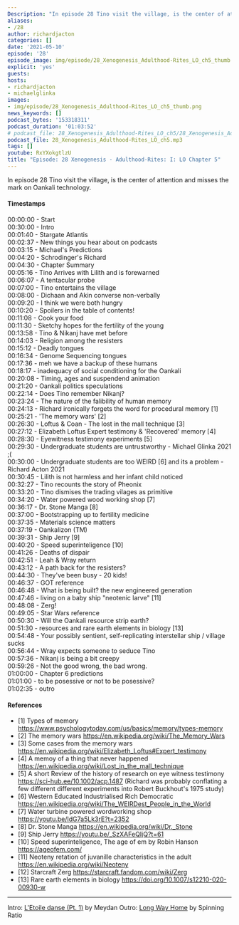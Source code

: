 ```yaml
---
Description: "In episode 28 Tino visit the village, is the center of attention and misses the mark on Oankali technology."
aliases:
- /28
author: richardjacton
categories: []
date: '2021-05-10'
episode: '28'
episode_image: img/episode/28_Xenogenesis_Adulthood-Rites_LO_ch5_thumb.png
explicit: 'yes'
guests:
hosts:
- richardjacton
- michaelglinka
images:
- img/episode/28_Xenogenesis_Adulthood-Rites_LO_ch5_thumb.png
news_keywords: []
podcast_bytes: '153318311'
podcast_duration: '01:03:52'
# podcast_file: 28_Xenogenesis_Adulthood-Rites_LO_ch5/28_Xenogenesis_Adulthood-Rites_LO_ch5.mp3
podcast_file: 28_Xenogenesis_Adulthood-Rites_LO_ch5.mp3
tags: []
youtube: RxYXokgtlzU
title: "Episode: 28 Xenogenesis - Adulthood-Rites: I: LO Chapter 5"
---
```


In episode 28 Tino visit the village, is the center of attention and misses the mark on Oankali technology.

#### Timestamps

00:00:00 - Start\
00:30:00 - Intro\
00:01:40 - Stargate Atlantis\
00:02:37 - New things you hear about on podcasts\
00:03:15 - Michael's Predictions\
00:04:20 - Schrodinger's Richard\
00:04:30 - Chapter Summary\
00:05:16 - Tino Arrives with Lilith and is forewarned\
00:06:07 - A tentacular probe\
00:07:00 - Tino entertains the village\
00:08:00 - Dichaan and Akin converse non-verbally\
00:09:20 - I think we were both hungry\
00:10:20 - Spoilers in the table of contents!\
00:11:08 - Cook your food\
00:11:30 - Sketchy hopes for the fertility of the young\
00:13:58 - Tino & Nikanj have met before\
00:14:03 - Religion among the resisters\
00:15:12 - Deadly tongues\
00:16:34 - Genome Sequencing tongues\
00:17:36 - meh we have a backup of these humans\
00:18:17 - inadequacy of social conditioning for the Oankali\
00:20:08 - Timing, ages and suspendend animation\
00:21:20 - Oankali politics speculations\
00:22:14 - Does Tino remember Nikanj?\
00:23:24 - The nature of the falibility of human memory\
00:24:13 - Richard ironically forgets the word for procedural memory [1]\
00:25:21 - 'The memory wars' [2]\
00:26:30 - Loftus & Coan - The lost in the mall technique  [3]\
00:27:12 - Elizabeth Loftus Expert testimony & 'Recovered' memory [4]\
00:28:30 - Eyewitness testimony experiments [5]\
00:29:30 - Undergraduate students are untrustworthy - Michael Glinka 2021 ;(\
00:30:00 - Undergraduate students are too WEIRD [6] and its a problem - Richard Acton 2021\
00:30:45 - Lilith is not harmless and her infant child noticed\
00:32:27 - Tino recounts the story of Pheonix\
00:33:20 - Tino dismises the trading vilages as primitive\
00:34:20 - Water powered wood working shop [7]\
00:36:17 - Dr. Stone Manga [8]\
00:37:00 - Bootstrapping up to fertility medicine\
00:37:35 - Materials science matters\
00:37:19 - Oankalizon (TM)\
00:39:31 - Ship Jerry [9]\
00:40:20 - Speed superinteligence [10]\
00:41:26 - Deaths of dispair\
00:42:51 - Leah & Wray return\
00:43:12 - A path back for the resisters?\
00:44:30 - They've been busy - 20 kids!\
00:46:37 - GOT reference\
00:46:48 - What is being built? the new engineered generation\
00:47:46 - living on a baby ship "neotenic larve" [11]\
00:48:08 - Zerg!\
00:49:05 - Star Wars reference\
00:50:30 - Will the Oankali resource strip earth?\
00:51:30 - resources and rare earth elements in biology [13]\
00:54:48 - Your possibly sentient, self-replicating interstellar ship / village sucks\
00:56:44 - Wray expects someone to seduce Tino\
00:57:36 - Nikanj is being a bit creepy\
00:59:26 - Not the good wrong, the bad wrong.\
01:00:00 - Chapter 6 predictions\
01:01:00 - to be posessive or not to be posessive?\
01:02:35 - outro

#### References

- [1] Types of memory https://www.psychologytoday.com/us/basics/memory/types-memory
- [2] The memory wars https://en.wikipedia.org/wiki/The_Memory_Wars
- [3] Some cases from the memory wars https://en.wikipedia.org/wiki/Elizabeth_Loftus#Expert_testimony
- [4] A memoy of a thing that never happened https://en.wikipedia.org/wiki/Lost_in_the_mall_technique
- [5] A short Review of the history of research on eye witness testimony https://sci-hub.ee/10.1002/acp.1487 (Richard was probably conflating a few different different experiments into Robert Buckhout's 1975 study)
- [6] Western Educated Industrialised Rich Democratic https://en.wikipedia.org/wiki/The_WEIRDest_People_in_the_World
- [7] Water turbine powered wordworking shop https://youtu.be/IdG7a5Lk3rE?t=2352
- [8] Dr. Stone Manga https://en.wikipedia.org/wiki/Dr._Stone
- [9] Ship Jerry https://youtu.be/_SzXAFeQIjQ?t=61
- [10] Speed superinteligence, The age of em by Robin Hanson https://ageofem.com/
- [11] Neoteny retation of juvanille characteristics in the adult https://en.wikipedia.org/wiki/Neoteny
- [12] Starcraft Zerg https://starcraft.fandom.com/wiki/Zerg
- [13] Rare earth elements in biology https://doi.org/10.1007/s12210-020-00930-w

---
Intro: [L'Etoile danse (Pt. 1)](https://freemusicarchive.org/music/Meydan/Havor/6-_LEtoile_danse_Pt_1_1738) by Meydan
Outro: [Long Way Home](https://freemusicarchive.org/music/Spinning_Ratio/Long_Way_Home/Long_Way_Home) by Spinning Ratio
